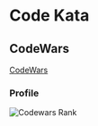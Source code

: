 # Code Kata

## CodeWars
[CodeWars](https://www.codewars.com/)

### Profile
![Codewars Rank](https://www.codewars.com/users/JihunDev/badges/large)



